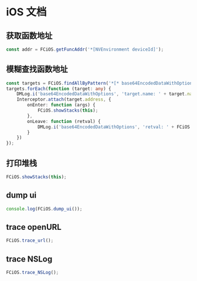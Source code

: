 # iOS 文档

## 获取函数地址

```typescript
const addr = FCiOS.getFuncAddr('*[NVEnvironment deviceId]');
```

## 模糊查找函数地址

```typescript
const targets = FCiOS.findAllByPattern('*[* base64EncodedDataWithOptions*]');
targets.forEach(function (target: any) {
    DMLog.i('base64EncodedDataWithOptions', 'target.name: ' + target.name + ', target.address: ' + target.address);
    Interceptor.attach(target.address, {
        onEnter: function (args) {
            FCiOS.showStacks(this);
        },
        onLeave: function (retval) {
            DMLog.i('base64EncodedDataWithOptions', 'retval: ' + FCiOS.nsdataToString(retval));
        }
    })
});
```

## 打印堆栈

```typescript
FCiOS.showStacks(this);
```

## dump ui
```typescript
console.log(FCiOS.dump_ui());
```

## trace openURL
```typescript
FCiOS.trace_url();
```

## trace NSLog
```typescript
FCiOS.trace_NSLog();
```
